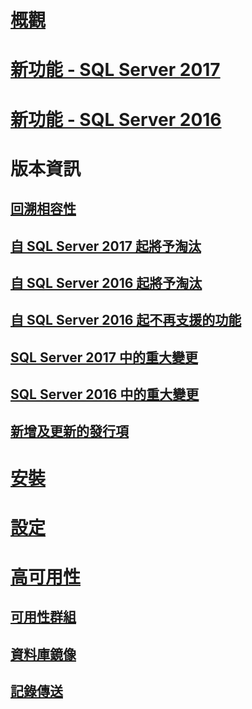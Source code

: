 # [概觀](sql-server-database-engine-overview.md) 

# [新功能 - SQL Server 2017](whats-new-in-sql-server-2017.md)
# [新功能 - SQL Server 2016](whats-new-in-sql-server-2016.md)


# 版本資訊
## [回溯相容性](sql-server-database-engine-backward-compatibility.md)
## [自 SQL Server 2017 起將予淘汰](deprecated-database-engine-features-in-sql-server-2017.md)
## [自 SQL Server 2016 起將予淘汰](deprecated-database-engine-features-in-sql-server-2016.md)
## [自 SQL Server 2016 起不再支援的功能](discontinued-database-engine-functionality-in-sql-server-2016.md)
## [SQL Server 2017 中的重大變更](breaking-changes-to-database-engine-features-in-sql-server-2017.md)
## [SQL Server 2016 中的重大變更](breaking-changes-to-database-engine-features-in-sql-server-2016.md)
## [新增及更新的發行項](new-updated-database-engine.md)

# [安裝](../database-engine/install-windows/installation-for-sql-server-2016.md)
# [設定](../database-engine/configure-windows/configure-database-engine-instances-sql-server.md)
# [高可用性](sql-server-business-continuity-dr.md)
## [可用性群組](../database-engine/availability-groups/windows/overview-of-always-on-availability-groups-sql-server.md)
## [資料庫鏡像](../database-engine/database-mirroring/the-database-mirroring-endpoint-sql-server.md)
## [記錄傳送](../database-engine/log-shipping/about-log-shipping-sql-server.md)
